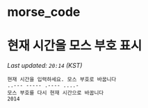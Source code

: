 # morse_code
# 현재 시간을 모스 부호 표시
<!-- MORSE_TIME_START -->
_Last updated: `20:14` (KST)_

```
현재 시간을 입력하세요. 모스 부호로 바꿉니다
..--- ----- .---- ....-
모스 부호를 다시 현재 시간으로 바꿉니다
2014
```
<!-- MORSE_TIME_END -->
